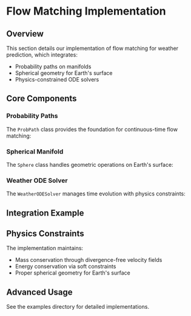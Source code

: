 
# Flow Matching Implementation

## Overview
This section details our implementation of flow matching for weather prediction, which integrates:
- Probability paths on manifolds
- Spherical geometry for Earth's surface
- Physics-constrained ODE solvers

## Core Components

### Probability Paths
The `ProbPath` class provides the foundation for continuous-time flow matching:

### Spherical Manifold
The `Sphere` class handles geometric operations on Earth's surface:

### Weather ODE Solver
The `WeatherODESolver` manages time evolution with physics constraints:

## Integration Example

## Physics Constraints
The implementation maintains:
- Mass conservation through divergence-free velocity fields
- Energy conservation via soft constraints
- Proper spherical geometry for Earth's surface

## Advanced Usage
See the examples directory for detailed implementations.
